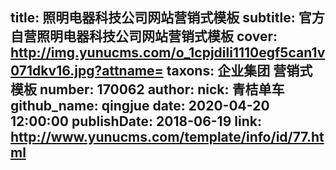 title: 照明电器科技公司网站营销式模板
subtitle: 官方自营照明电器科技公司网站营销式模板
cover: http://img.yunucms.com/o_1cpjdili1110egf5can1v071dkv16.jpg?attname=
taxons: 企业集团 营销式模板
number: 170062
author:
  nick: 青桔单车
  github_name: qingjue
date: 2020-04-20 12:00:00
publishDate: 2018-06-19
link: http://www.yunucms.com/template/info/id/77.html
---